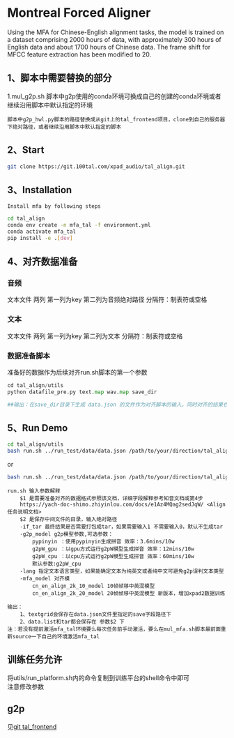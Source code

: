 # Montreal Forced Aligner
Using the MFA for Chinese-English alignment tasks, the model is trained on a dataset comprising 2000 hours of data, with approximately 300 hours of English data and about 1700 hours of Chinese data. The frame shift for MFCC feature extraction has been modified to 20.

## 1、脚本中需要替换的部分
1.mul_g2p.sh
    脚本中g2p使用的conda环境可换成自己的创建的conda环境或者继续沿用脚本中默认指定的环境  

    脚本中g2p_hwl.py脚本的路径替换成从git上的tal_frontend项目，clone到自己的服务器下绝对路径，或者继续沿用脚本中默认指定的脚本  

## 2、Start
```bash
git clone https://git.100tal.com/xpad_audio/tal_align.git
```
## 3、Installation
    Install mfa by following steps
```bash
cd tal_align
conda env create -n mfa_tal -f environment.yml
conda activate mfa_tal
pip install -e .[dev]
```

## 4、对齐数据准备
### 音频
文本文件 两列 第一列为key 第二列为音频绝对路径 分隔符：制表符或空格  
### 文本
文本文件 两列 第一列为key 第二列为文本 分隔符：制表符或空格  
### 数据准备脚本
准备好的数据作为后续对齐run.sh脚本的第一个参数  
```py
cd tal_align/utils
python datafile_pre.py text.map wav.map save_dir  

##输出：在save_dir目录下生成 data.json 的文件作为对齐脚本的输入。同时对齐的结果也会保存在改目录下的 tri_tgs 目录中。 save_dir输入为绝对路径
```

## 5、Run Demo
```bash
cd tal_align/utils
bash run.sh ../run_test/data/data.json /path/to/your/direction/tal_align/run_test/tmp
```
or
```bash
bash run.sh ../run_test/data/data.json /path/to/your/direction/tal_align/run_test/tmp -if_tar 1 -g2p_model pypinyin -lang mix -mfa_model ../models/cn_en_align_2k_10_model
```
    run.sh 输入参数解释  
        $1 是需要准备对齐的数据格式参照该文档，详细字段解释参考知音文档或第4步  
        https://yach-doc-shimo.zhiyinlou.com/docs/e1Az4MQag2sedJqW/ <Align任务说明文档>  
        $2 是保存中间文件的目录，输入绝对路径  
        -if_tar 最终结果是否需要打包成tar，如果需要输入1 不需要输入0，默认不生成tar  
        -g2p_model g2p模型参数,可选参数：  
            pypinyin ：使用pypinyin生成拼音 效率：3.6mins/10w  
            g2pW_gpu ：以gpu方式运行g2pW模型生成拼音 效率：12mins/10w  
            g2pW_cpu ：以cpu方式运行g2pW模型生成拼音 效率：60mins/10w  
            默认参数:g2pW_cpu  
        -lang 指定文本语言类型，如果能确定文本为纯英文或者纯中文可避免g2p误判文本类型  
        -mfa_model 对齐模  
            cn_en_align_2k_10_model 10帧帧移中英混模型  
            cn_en_align_2k_20_model 20帧帧移中英混模型 新版本，增加xpad2数据训练  

    输出：  
        1、textgrid会保存在data.json文件里指定的save字段路径下
        2、data.list和tar都会保存在 参数$2 下
	注：若没有提前激活mfa_tal环境要么每次任务前手动激活，要么在mul_mfa.sh脚本最前面重新source一下自己的环境激活mfa_tal

## 训练任务允许
将utils/run_platform.sh内的命令复制到训练平台的shell命令中即可  
注意修改参数

## g2p
见[git tal_frontend](https://git.100tal.com/xpad_audio/tal_frontend)